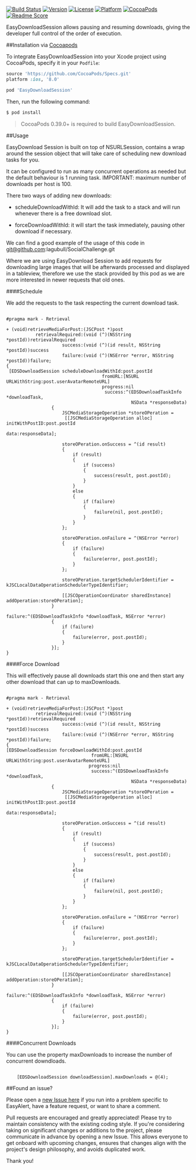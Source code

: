 [![Build Status](https://travis-ci.org/lagubull/EasyDownloadSession.svg)](https://travis-ci.org/lagubull/EasyDownloadSession)
[![Version](https://img.shields.io/cocoapods/v/EasyDownloadSession.svg?style=flat)](http://cocoapods.org/pods/EasyDownloadSession)
[![License](https://img.shields.io/cocoapods/l/EasyDownloadSession.svg?style=flat)](http://cocoapods.org/pods/EasyDownloadSession)
[![Platform](https://img.shields.io/cocoapods/p/EasyDownloadSession.svg?style=flat)](http://cocoapods.org/pods/EasyDownloadSession)
[![CocoaPods](https://img.shields.io/cocoapods/metrics/doc-percent/EasyDownloadSession.svg)](http://cocoapods.org/pods/EasyDownloadSession)
[![Readme Score](http://readme-score-api.herokuapp.com/score.svg?url=https://github.com/lagubull/EasyDownloadSession)](http://clayallsopp.github.io/readme-score?url=https://github.com/lagubull/EasyDownloadSession)

EasyDownloadSession allows pausing and resuming downloads, giving the developer full control of the order of execution.

##Installation via [Cocoapods](https://cocoapods.org/)

To integrate EasyDownloadSession into your Xcode project using CocoaPods, specify it in your `Podfile`:

```ruby
source 'https://github.com/CocoaPods/Specs.git'
platform :ios, '8.0'

pod 'EasyDownloadSession'
```

Then, run the following command:

```bash
$ pod install
```

> CocoaPods 0.39.0+ is required to build EasyDownloadSession.

##Usage

EasyDownload Session is built on top of NSURLSession, contains a wrap around the session object that will take care of scheduling new download tasks for you.

It can be configured to run as many concurrent operations as needed but the default behaviour is 1 running task. IMPORTANT: maximum number of downloads per host is 100.

There two ways of adding new downloads:

- scheduleDownloadWithId: It will add the task to a stack and will run whenever there is a free download slot.

- forceDownloadWithId: it will start the task immediately, pausing other download if necessary.

We can find a good example of the usage of this code in git@github.com:lagubull/SocialChallenge.git

Where we are using EasyDownload Session to add requests for downloading large images 
that will be afterwards processed and displayed in a tableview, therefore we use the stack
provided by this pod as we are more interested in newer requests that old ones.

####Schedule

We add the requests to the task respecting the current download task.

```objc

#pragma mark - Retrieval

+ (void)retrieveMediaForPost:(JSCPost *)post
           retrievalRequired:(void (^)(NSString *postId))retrievalRequired
                     success:(void (^)(id result, NSString *postId))success
                     failure:(void (^)(NSError *error, NSString *postId))failure;
{
 [EDSDownloadSession scheduleDownloadWithId:post.postId
                         	        fromURL:[NSURL URLWithString:post.userAvatarRemoteURL]
									progress:nil
									 success:^(EDSDownloadTaskInfo *downloadTask,
									           NSData *responseData)
                 {
                     JSCMediaStorageOperation *storeOPeration =
                      [[JSCMediaStorageOperation alloc] initWithPostID:post.postId
                                                                  data:responseData];
                     
                     storeOPeration.onSuccess = ^(id result)
                     {
                         if (result)
                         {
                             if (success)
                             {
                                 success(result, post.postId);
                             }
                         }
                         else
                         {
                             if (failure)
                             {
                                 failure(nil, post.postId);
                             }
                         }
                     };
                     
                     storeOPeration.onFailure = ^(NSError *error)
                     {
                         if (failure)
                         {
                             failure(error, post.postId);
                         }
                     };
                     
                     storeOPeration.targetSchedulerIdentifier = kJSCLocalDataOperationSchedulerTypeIdentifier;
                     
                     [[JSCOperationCoordinator sharedInstance] addOperation:storeOPeration];
                 }
                                                   failure:^(EDSDownloadTaskInfo *downloadTask, NSError *error)
                 {
                     if (failure)
                     {
                         failure(error, post.postId);
                     }
                 }];
}
```

####Force Download

This will effectively pause all downloads start this one and then start any other download
that can up to maxDownloads.

```objc

#pragma mark - Retrieval

+ (void)retrieveMediaForPost:(JSCPost *)post
           retrievalRequired:(void (^)(NSString *postId))retrievalRequired
                     success:(void (^)(id result, NSString *postId))success
                     failure:(void (^)(NSError *error, NSString *postId))failure;
{
[EDSDownloadSession forceDownloadWithId:post.postId
                         	    fromURL:[NSURL URLWithString:post.userAvatarRemoteURL]
							   progress:nil
							    success:^(EDSDownloadTaskInfo *downloadTask,
									           NSData *responseData)
                 {
                     JSCMediaStorageOperation *storeOPeration =
                      [[JSCMediaStorageOperation alloc] initWithPostID:post.postId
                                                                  data:responseData];
                     
                     storeOPeration.onSuccess = ^(id result)
                     {
                         if (result)
                         {
                             if (success)
                             {
                                 success(result, post.postId);
                             }
                         }
                         else
                         {
                             if (failure)
                             {
                                 failure(nil, post.postId);
                             }
                         }
                     };
                     
                     storeOPeration.onFailure = ^(NSError *error)
                     {
                         if (failure)
                         {
                             failure(error, post.postId);
                         }
                     };
                     
                     storeOPeration.targetSchedulerIdentifier = kJSCLocalDataOperationSchedulerTypeIdentifier;
                     
                     [[JSCOperationCoordinator sharedInstance] addOperation:storeOPeration];
                 }
                                                   failure:^(EDSDownloadTaskInfo *downloadTask, NSError *error)
                 {
                     if (failure)
                     {
                         failure(error, post.postId);
                     }
                 }];
}
```
####Concurrent Downloads

You can use the property maxDownloads to increase the number of concurrent downdloads.

```objc

    [EDSDownloadSession downloadSession].maxDownloads = @(4);
```

##Found an issue?

Please open a [new Issue here](https://github.com/lagubull/SimpleTableView/issues/new) if you run into a problem specific to EasyAlert, have a feature request, or want to share a comment.

Pull requests are encouraged and greatly appreciated! Please try to maintain consistency with the existing coding style. If you're considering taking on significant changes or additions to the project, please communicate in advance by opening a new Issue. This allows everyone to get onboard with upcoming changes, ensures that changes align with the project's design philosophy, and avoids duplicated work.

Thank you!

